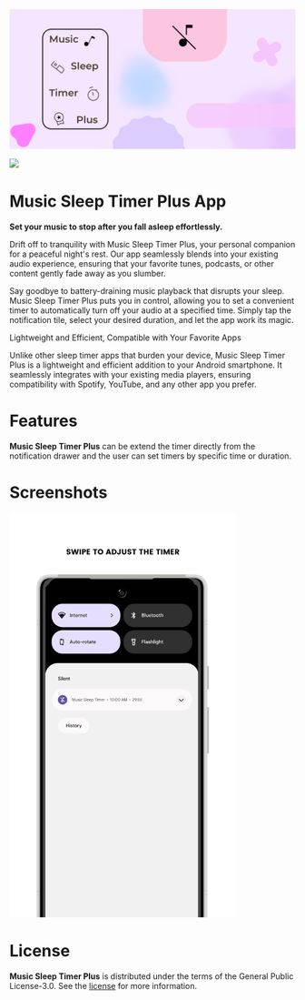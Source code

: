 ![Now in Android](docs/images/mstp-splas.png "Music Sleep Timer Plus")

<a href="https://play.google.com/store/apps/details?id=com.d4rk.musicsleeptimer.plus"><img src="https://play.google.com/intl/en_us/badges/static/images/badges/en_badge_web_generic.png" height="70"></a>

Music Sleep Timer Plus App
==================

**Set your music to stop after you fall asleep effortlessly.**

Drift off to tranquility with Music Sleep Timer Plus, your personal companion for a peaceful night's
rest. Our app seamlessly blends into your existing audio experience, ensuring that your favorite
tunes, podcasts, or other content gently fade away as you slumber.

Say goodbye to battery-draining music playback that disrupts your sleep. Music Sleep Timer Plus puts
you in control, allowing you to set a convenient timer to automatically turn off your audio at a
specified time. Simply tap the notification tile, select your desired duration, and let the app work
its magic.

Lightweight and Efficient, Compatible with Your Favorite Apps

Unlike other sleep timer apps that burden your device, Music Sleep Timer Plus is a lightweight and
efficient addition to your Android smartphone. It seamlessly integrates with your existing media
players, ensuring compatibility with Spotify, YouTube, and any other app you prefer.

# Features

**Music Sleep Timer Plus** can be extend the timer directly from the notification drawer and the
user can set timers by specific time or duration.

# Screenshots

<img src="/app/src/main/play/listings/en-US/graphics/phone-screenshots/1-screenshot_notification.png" width="400">

# License

**Music Sleep Timer Plus** is distributed under the terms of the General Public License-3.0. See the
[license](LICENSE) for more information.